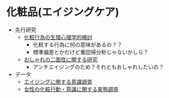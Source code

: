# 化粧品(エイジングケア)
- 先行研究
	- [化粧行為の生理心理学的検討](https://www.jstage.jst.go.jp/article/jjppp/35/1/35_1704si/_pdf/-char/ja)
		- 化粧する行為に何の意味があるの？？
		- 標準偏差とかだけど重回帰分析じゃないかしら？
	- [おしゃれの二面性に関する研究](https://www.jstage.jst.go.jp/article/senshoshi1960/44/11/44_11_700/_pdf/-char/ja)
		- アンチエイジングのため？それともおしゃれしたいの？
- データ
	- [エイジングに関する意識調査](https://ssjda.iss.u-tokyo.ac.jp/Direct/gaiyo.php?eid=1199)
	- [女性の化粧行動・意識に関する実態調査](https://ssjda.iss.u-tokyo.ac.jp/Direct/gaiyo.php?eid=1198)

